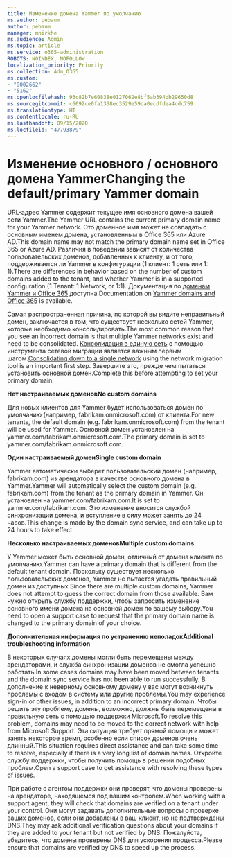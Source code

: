 ```yaml
---
title: Изменение домена Yammer по умолчанию
ms.author: pebaum
author: pebaum
manager: mnirkhe
ms.audience: Admin
ms.topic: article
ms.service: o365-administration
ROBOTS: NOINDEX, NOFOLLOW
localization_priority: Priority
ms.collection: Adm_O365
ms.custom:
- "9002662"
- "5162"
ms.openlocfilehash: 93c82b7e60838e0127062e8bf5ab394bb29650d8
ms.sourcegitcommit: c6692ce0fa1358ec3529e59ca0ecdfdea4cdc759
ms.translationtype: HT
ms.contentlocale: ru-RU
ms.lasthandoff: 09/15/2020
ms.locfileid: "47793879"
---
```

# <a name="changing-the-defaultprimary-yammer-domain"></a><span data-ttu-id="cb28d-102">Изменение основного / основного домена Yammer</span><span class="sxs-lookup"><span data-stu-id="cb28d-102">Changing the default/primary Yammer domain</span></span>

<span data-ttu-id="cb28d-103">URL-адрес Yammer содержит текущее имя основного домена вашей сети Yammer.</span><span class="sxs-lookup"><span data-stu-id="cb28d-103">The Yammer URL contains the current primary domain name for your Yammer network.</span></span> <span data-ttu-id="cb28d-104">Это доменное имя может не совпадать с основным именем домена, установленным в Office 365 или Azure AD.</span><span class="sxs-lookup"><span data-stu-id="cb28d-104">This domain name may not match the primary domain name set in Office 365 or Azure AD.</span></span> <span data-ttu-id="cb28d-105">Различия в поведении зависят от количества пользовательских доменов, добавленных к клиенту, и от того, поддерживается ли Yammer в конфигурации (1 клиент: 1 сеть или 1: 1).</span><span class="sxs-lookup"><span data-stu-id="cb28d-105">There are differences in behavior based on the number of custom domains added to the tenant, and whether Yammer is in a supported configuration (1 Tenant: 1 Network, or 1:1).</span></span> <span data-ttu-id="cb28d-106">Документация по [доменам Yammer и Office 365](https://docs.microsoft.com/yammer/configure-your-yammer-network/manage-yammer-domains) доступна.</span><span class="sxs-lookup"><span data-stu-id="cb28d-106">Documentation on [Yammer domains and Office 365](https://docs.microsoft.com/yammer/configure-your-yammer-network/manage-yammer-domains) is available.</span></span>

<span data-ttu-id="cb28d-107">Самая распространенная причина, по которой вы видите неправильный домен, заключается в том, что существует несколько сетей Yammer, которые необходимо консолидировать.</span><span class="sxs-lookup"><span data-stu-id="cb28d-107">The most common reason that you see an incorrect domain is that multiple Yammer networks exist and need to be consolidated.</span></span> <span data-ttu-id="cb28d-108">[Консолидация в единую сеть](https://docs.microsoft.com/yammer/configure-your-yammer-network/consolidate-multiple-yammer-networks) с помощью инструмента сетевой миграции является важным первым шагом.</span><span class="sxs-lookup"><span data-stu-id="cb28d-108">[Consolidating down to a single network](https://docs.microsoft.com/yammer/configure-your-yammer-network/consolidate-multiple-yammer-networks) using the network migration tool is an important first step.</span></span> <span data-ttu-id="cb28d-109">Завершите это, прежде чем пытаться установить основной домен.</span><span class="sxs-lookup"><span data-stu-id="cb28d-109">Complete this before attempting to set your primary domain.</span></span>

<span data-ttu-id="cb28d-110">**Нет настраиваемых доменов**</span><span class="sxs-lookup"><span data-stu-id="cb28d-110">**No custom domains**</span></span>

<span data-ttu-id="cb28d-111">Для новых клиентов для Yammer будет использоваться домен по умолчанию (например, fabrikam.onmicrosoft.com) от клиента.</span><span class="sxs-lookup"><span data-stu-id="cb28d-111">For new tenants, the default domain (e.g. fabrikam.onmicrosoft.com) from the tenant will be used for Yammer.</span></span> <span data-ttu-id="cb28d-112">Основной домен установлен на yammer.com/fabrikam.onmicrosoft.com.</span><span class="sxs-lookup"><span data-stu-id="cb28d-112">The primary domain is set to yammer.com/fabrikam.onmicrosoft.com.</span></span>

<span data-ttu-id="cb28d-113">**Один настраиваемый домен**</span><span class="sxs-lookup"><span data-stu-id="cb28d-113">**Single custom domain**</span></span>

<span data-ttu-id="cb28d-114">Yammer автоматически выберет пользовательский домен (например, fabrikam.com) из арендатора в качестве основного домена в Yammer.</span><span class="sxs-lookup"><span data-stu-id="cb28d-114">Yammer will automatically select the custom domain (e.g. fabrikam.com) from the tenant as the primary domain in Yammer.</span></span> <span data-ttu-id="cb28d-115">Он установлен на yammer.com/fabrikam.com.</span><span class="sxs-lookup"><span data-stu-id="cb28d-115">It is set to yammer.com/fabrikam.com.</span></span> <span data-ttu-id="cb28d-116">Это изменение вносится службой синхронизации домена, и вступление в силу может занять до 24 часов.</span><span class="sxs-lookup"><span data-stu-id="cb28d-116">This change is made by the domain sync service, and can take up to 24 hours to take effect.</span></span>

<span data-ttu-id="cb28d-117">**Несколько настраиваемых доменов**</span><span class="sxs-lookup"><span data-stu-id="cb28d-117">**Multiple custom domains**</span></span>

<span data-ttu-id="cb28d-118">У Yammer может быть основной домен, отличный от домена клиента по умолчанию.</span><span class="sxs-lookup"><span data-stu-id="cb28d-118">Yammer can have a primary domain that is different from the default tenant domain.</span></span> <span data-ttu-id="cb28d-119">Поскольку существует несколько пользовательских доменов, Yammer не пытается угадать правильный домен из доступных.</span><span class="sxs-lookup"><span data-stu-id="cb28d-119">Since there are multiple custom domains, Yammer does not attempt to guess the correct domain from those available.</span></span> <span data-ttu-id="cb28d-120">Вам нужно открыть службу поддержки, чтобы запросить изменение основного имени домена на основной домен по вашему выбору.</span><span class="sxs-lookup"><span data-stu-id="cb28d-120">You need to open a support case to request that the primary domain name is changed to the primary domain of your choice.</span></span>

<span data-ttu-id="cb28d-121">**Дополнительная информация по устранению неполадок**</span><span class="sxs-lookup"><span data-stu-id="cb28d-121">**Additional troubleshooting information**</span></span>

<span data-ttu-id="cb28d-122">В некоторых случаях домены могли быть перемещены между арендаторами, и служба синхронизации доменов не смогла успешно работать.</span><span class="sxs-lookup"><span data-stu-id="cb28d-122">In some cases domains may have been moved between tenants and the domain sync service has not been able to run successfully.</span></span> <span data-ttu-id="cb28d-123">В дополнение к неверному основному домену у вас могут возникнуть проблемы с входом в систему или другие проблемы.</span><span class="sxs-lookup"><span data-stu-id="cb28d-123">You may experience sign-in or other issues, in addition to an incorrect primary domain.</span></span> <span data-ttu-id="cb28d-124">Чтобы решить эту проблему, домены, возможно, должны быть перемещены в правильную сеть с помощью поддержки Microsoft.</span><span class="sxs-lookup"><span data-stu-id="cb28d-124">To resolve this problem, domains may need to be moved to the correct network with help from Microsoft Support.</span></span> <span data-ttu-id="cb28d-125">Эта ситуация требует прямой помощи и может занять некоторое время, особенно если список доменов очень длинный.</span><span class="sxs-lookup"><span data-stu-id="cb28d-125">This situation requires direct assistance and can take some time to resolve, especially if there is a very long list of domain names.</span></span> <span data-ttu-id="cb28d-126">Откройте службу поддержки, чтобы получить помощь в решении подобных проблем.</span><span class="sxs-lookup"><span data-stu-id="cb28d-126">Open a support case to get assistance with resolving these types of issues.</span></span>

<span data-ttu-id="cb28d-127">При работе с агентом поддержки они проверят, что домены проверены на арендаторе, находящемся под вашим контролем.</span><span class="sxs-lookup"><span data-stu-id="cb28d-127">When working with a support agent, they will check that domains are verified on a tenant under your control.</span></span> <span data-ttu-id="cb28d-128">Они могут задавать дополнительные вопросы о проверке ваших доменов, если они добавлены в ваш клиент, но не подтверждены DNS.</span><span class="sxs-lookup"><span data-stu-id="cb28d-128">They may ask additional verification questions about your domains if they are added to your tenant but not verified by DNS.</span></span> <span data-ttu-id="cb28d-129">Пожалуйста, убедитесь, что домены проверены DNS для ускорения процесса.</span><span class="sxs-lookup"><span data-stu-id="cb28d-129">Please ensure that domains are verified by DNS to speed up the process.</span></span>
